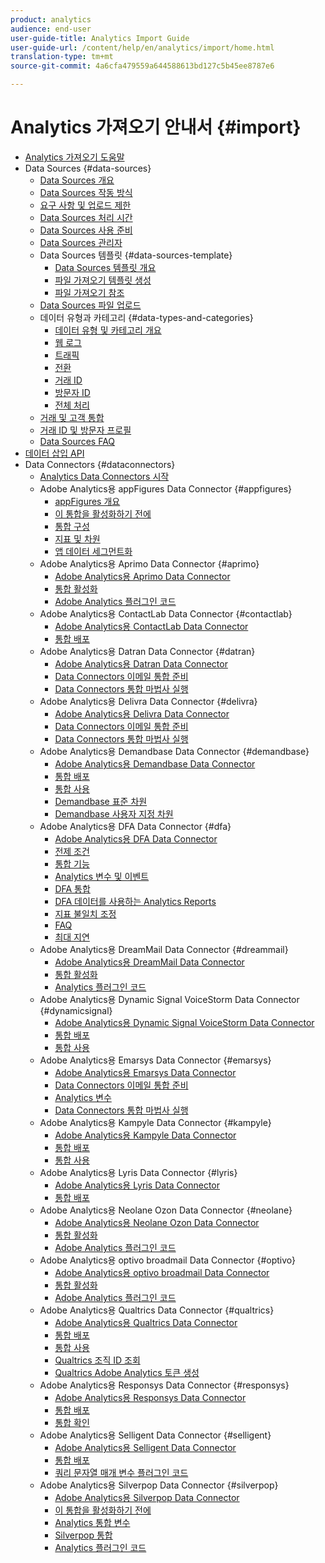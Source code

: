 ```yaml
---
product: analytics
audience: end-user
user-guide-title: Analytics Import Guide
user-guide-url: /content/help/en/analytics/import/home.html
translation-type: tm+mt
source-git-commit: 4a6cfa479559a644588613bd127c5b45ee8787e6

---
```



# Analytics 가져오기 안내서 {#import}

+ [Analytics 가져오기 도움말](home.md)
+ Data Sources {#data-sources}
   + [Data Sources 개요](c-data-sources/datasrc-home.md)
   + [Data Sources 작동 방식](c-data-sources/datasrc-how-data-sources-works.md)
   + [요구 사항 및 업로드 제한](c-data-sources/datasrc-requirements.md)
   + [Data Sources 처리 시간](c-data-sources/datasrc-processing-time.md)
   + [Data Sources 사용 준비](c-data-sources/datasrc-preparing.md)
   + [Data Sources 관리자](c-data-sources/datasrc-manager.md)
   + Data Sources 템플릿 {#data-sources-template}
      + [Data Sources 템플릿 개요](c-data-sources/datasrc-template/datasrc-template-file.md)
      + [파일 가져오기 템플릿 생성](c-data-sources/datasrc-template/t-datasrc-creating-data-sources-file.md)
      + [파일 가져오기 참조](c-data-sources/datasrc-template/datasrc-import-file-reference.md)
   + [Data Sources 파일 업로드](c-data-sources/t-datasrc-uploading-data.md)
   + 데이터 유형과 카테고리 {#data-types-and-categories}
      + [데이터 유형 및 카테고리 개요](c-data-sources/c-datasrc-types/datasrc-categories.md)
      + [웹 로그](c-data-sources/c-datasrc-types/datasrc-web-log.md)
      + [트래픽](c-data-sources/c-datasrc-types/datasrc-traffic.md)
      + [전환](c-data-sources/c-datasrc-types/datasrc-conversion.md)
      + [거래 ID](c-data-sources/c-datasrc-types/datasrc-transactionid.md)
      + [방문자 ID](c-data-sources/c-datasrc-types/datasrc-visitorid.md)
      + [전체 처리](c-data-sources/c-datasrc-types/datasrc-full-processing.md)
   + [거래 및 고객 통합](c-data-sources/datasrc-integrating-offline-data.md)
   + [거래 ID 및 방문자 프로필](c-data-sources/datasrc-tid-visitor-profile.md)
   + [Data Sources FAQ](c-data-sources/datasrc-faq.md)
+ [데이터 삽입 API](c-data-insertion-api/c-data-insertion-api.md)
+ Data Connectors {#dataconnectors}
   + [Analytics Data Connectors 시작](data-connectors/getting-started-data-connectors.md)
   + Adobe Analytics용 appFigures Data Connector {#appfigures}
      + [appFigures 개요](data-connectors/appfigures-overview/appfigures-overview.md)
      + [이 통합을 활성화하기 전에](data-connectors/appfigures-overview/appfigures-before-activation.md)
      + [통합 구성](data-connectors/appfigures-overview/t-appfigures-integration.md)
      + [지표 및 차원](data-connectors/appfigures-overview/appfigures-metrics.md)
      + [앱 데이터 세그먼트화](data-connectors/appfigures-overview/appfigures-segment-filter.md)
   + Adobe Analytics용 Aprimo Data Connector {#aprimo}
      + [Adobe Analytics용 Aprimo Data Connector](data-connectors/aprimo-overview/aprimo-overview.md)
      + [통합 활성화](data-connectors/aprimo-overview/t-aprimo-activate.md)
      + [Adobe Analytics 플러그인 코드](data-connectors/aprimo-overview/aprimo-sitecatalyst-code.md)
   + Adobe Analytics용 ContactLab Data Connector {#contactlab}
      + [Adobe Analytics용 ContactLab Data Connector](data-connectors/c-contactlab-data-connector-for-adobe-analytics/c-contactlab-data-connector-for-adobe-analytics.md)
      + [통합 배포](data-connectors/c-contactlab-data-connector-for-adobe-analytics/contactlab-deploying-the-integration.md)
   + Adobe Analytics용 Datran Data Connector {#datran}
      + [Adobe Analytics용 Datran Data Connector](data-connectors/datran-integration-overview/datran-integration-overview.md)
      + [Data Connectors 이메일 통합 준비](data-connectors/datran-integration-overview/datran-configuring-integration.md)
      + [Data Connectors 통합 마법사 실행](data-connectors/datran-integration-overview/t-datran-wizard.md)
   + Adobe Analytics용 Delivra Data Connector {#delivra}
      + [Adobe Analytics용 Delivra Data Connector](data-connectors/delivra-integration-overview/delivra-integration-overview.md)
      + [Data Connectors 이메일 통합 준비](data-connectors/delivra-integration-overview/delivra-configuring-the-genesis-delivra-integration.md)
      + [Data Connectors 통합 마법사 실행](data-connectors/delivra-integration-overview/t-delivra-running-the-genesis-integration-wizard.md)
   + Adobe Analytics용 Demandbase Data Connector {#demandbase}
      + [Adobe Analytics용 Demandbase Data Connector](data-connectors/demandbase-home/demandbase-home.md)
      + [통합 배포](data-connectors/demandbase-home/demandbase-deploying.md)
      + [통합 사용](data-connectors/demandbase-home/demandbase-using-integration.md)
      + [Demandbase 표준 차원](data-connectors/demandbase-home/demandbase-standard-dimensions.md)
      + [Demandbase 사용자 지정 차원](data-connectors/demandbase-home/demandbase-custom-dimensions.md)
   + Adobe Analytics용 DFA Data Connector {#dfa}
      + [Adobe Analytics용 DFA Data Connector](data-connectors/dfa-data-connector-analytics/dfa-data-connector-analytics.md)
      + [전제 조건](data-connectors/dfa-data-connector-analytics/dfa-prerequisites.md)
      + [통합 기능](data-connectors/dfa-data-connector-analytics/dfa-integration-features.md)
      + [Analytics 변수 및 이벤트](data-connectors/dfa-data-connector-analytics/dfa-analytics-variables-and-events.md)
      + [DFA 통합](data-connectors/dfa-data-connector-analytics/dfa-integration.md)
      + [DFA 데이터를 사용하는 Analytics Reports](data-connectors/dfa-data-connector-analytics/dfa-analytics-reports.md)
      + [지표 불일치 조정](data-connectors/dfa-data-connector-analytics/dfa-reconciling-metric-discrepancies.md)
      + [FAQ](data-connectors/dfa-data-connector-analytics/dfa-faq.md)
      + [최대 지연](data-connectors/dfa-data-connector-analytics/maxdelay.md)
   + Adobe Analytics용 DreamMail Data Connector {#dreammail}
      + [Adobe Analytics용 DreamMail Data Connector](data-connectors/dreammail-overview/dreammail-overview.md)
      + [통합 활성화](data-connectors/dreammail-overview/t-dreammail-activate.md)
      + [Analytics 플러그인 코드](data-connectors/dreammail-overview/dreammail-analytics-code.md)
   + Adobe Analytics용 Dynamic Signal VoiceStorm Data Connector {#dynamicsignal}
      + [Adobe Analytics용 Dynamic Signal VoiceStorm Data Connector](data-connectors/dynamic-signal-for-analytics/dynamic-signal-for-analytics.md)
      + [통합 배포](data-connectors/dynamic-signal-for-analytics/dynamic-signal-deploy-integration.md)
      + [통합 사용](data-connectors/dynamic-signal-for-analytics/dynamic-signal-use-integration.md)
   + Adobe Analytics용 Emarsys Data Connector {#emarsys}
      + [Adobe Analytics용 Emarsys Data Connector](data-connectors/emarsys-overview/emarsys-overview.md)
      + [Data Connectors 이메일 통합 준비](data-connectors/emarsys-overview/emarsys-configure-integration.md)
      + [Analytics 변수](data-connectors/emarsys-overview/emarsys-variables.md)
      + [Data Connectors 통합 마법사 실행](data-connectors/emarsys-overview/emarsys-wizard.md)
   + Adobe Analytics용 Kampyle Data Connector {#kampyle}
      + [Adobe Analytics용 Kampyle Data Connector](data-connectors/kampyle-home/kampyle-home.md)
      + [통합 배포](data-connectors/kampyle-home/kampyle-deploy.md)
      + [통합 사용](data-connectors/kampyle-home/kampyle-integration.md)
   + Adobe Analytics용 Lyris Data Connector {#lyris}
      + [Adobe Analytics용 Lyris Data Connector](data-connectors/lyris-overview/lyris-overview.md)
      + [통합 배포](data-connectors/lyris-overview/lyris-deploy-integration.md)
   + Adobe Analytics용 Neolane Ozon Data Connector {#neolane}
      + [Adobe Analytics용 Neolane Ozon Data Connector](data-connectors/neolane-overview/neolane-overview.md)
      + [통합 활성화](data-connectors/neolane-overview/neolane-activate.md)
      + [Adobe Analytics 플러그인 코드](data-connectors/neolane-overview/neolane-plugin-code.md)
   + Adobe Analytics용 optivo broadmail Data Connector {#optivo}
      + [Adobe Analytics용 optivo broadmail Data Connector](data-connectors/optivo-overview/optivo-overview.md)
      + [통합 활성화](data-connectors/optivo-overview/optivo-activate.md)
      + [Adobe Analytics 플러그인 코드](data-connectors/optivo-overview/optivo-plugin-code.md)
   + Adobe Analytics용 Qualtrics Data Connector {#qualtrics}
      + [Adobe Analytics용 Qualtrics Data Connector](data-connectors/qualtrics-overview/qualtrics-overview.md)
      + [통합 배포](data-connectors/qualtrics-overview/qualtrics-deploying.md)
      + [통합 사용](data-connectors/qualtrics-overview/qualtrics-integration.md)
      + [Qualtrics 조직 ID 조회](data-connectors/qualtrics-overview/qualtrics-org-id.md)
      + [Qualtrics Adobe Analytics 토큰 생성](data-connectors/qualtrics-overview/qualtrics-token.md)
   + Adobe Analytics용 Responsys Data Connector {#responsys}
      + [Adobe Analytics용 Responsys Data Connector](data-connectors/responsys-home/responsys-home.md)
      + [통합 배포](data-connectors/responsys-home/responsys-deploy/responsys-deploy.md)
      + [통합 확인](data-connectors/responsys-home/responsys-verify.md)
   + Adobe Analytics용 Selligent Data Connector {#selligent}
      + [Adobe Analytics용 Selligent Data Connector](data-connectors/selligent-overview/selligent-overview.md)
      + [통합 배포](data-connectors/selligent-overview/selligent-deploy-integration.md)
      + [쿼리 문자열 매개 변수 플러그인 코드](data-connectors/selligent-overview/selligent-plugin-code.md)
   + Adobe Analytics용 Silverpop Data Connector {#silverpop}
      + [Adobe Analytics용 Silverpop Data Connector](data-connectors/silverpop-overview/silverpop-overview.md)
      + [이 통합을 활성화하기 전에](data-connectors/silverpop-overview/silverpop-before-activation/silverpop-before-activation.md)
      + [Analytics 통합 변수](data-connectors/silverpop-overview/silverpop-variables.md)
      + [Silverpop 통합](data-connectors/silverpop-overview/silverpop-wizard.md)
      + [Analytics 플러그인 코드](data-connectors/silverpop-overview/silverpop-analytics-code.md)

